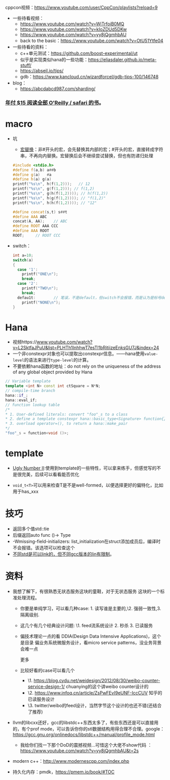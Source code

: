 cppcon视频：https://www.youtube.com/user/CppCon/playlists?reload=9

* 一些待看视频：
  * https://www.youtube.com/watch?v=WjTrfoiB0MQ
  * https://www.youtube.com/watch?v=kIoZDUd5DKw
  * https://www.youtube.com/watch?v=yy8jQgmhbAU
  * back to the basic：https://www.youtube.com/watch?v=OtU51Ytfe04
* 一些待看的资料：
  * c++单元测试：https://github.com/boost-experimental/ut
  * 似乎是实现类似hana的一些功能：https://eliasdaler.github.io/meta-stuff/
  * https://abseil.io/tips/
  * gdb：https://www.kancloud.cn/wizardforcel/gdb-tips-100/146748
* blog：
  * https://abcdabcd987.com/sharding/

### [年付 $15 阅读全部 O'Reilly / safari 的书](https://www.douban.com/note/743690382/)。

# macro

* 坑

  * [宏替换](https://bbs.csdn.net/topics/392010394)：非#开头的宏，会先替换其内部的宏；#开头的宏，直接转成字符串，不再向内替换。宏替换后会不继续尝试替换，但也有防递归处理

  ```c++
  #include <stdio.h>
  #define f(a,b) a##b
  #define g(a)   #a
  #define h(a) g(a)
  printf("%s\n", h(f(1,2)));   // 12
  printf("%s\n", g(f(1,2))); // f(1,2)
  printf("%s\n", g(h(f(1,2)))); // h(f(1,2))
  printf("%s\n", h(g(f(1,2)))); // "f(1,2)"
  printf("%s\n", h(h(f(1,2)))); // "12"
  
  #define concat(s,t) s##t
  #define AAA ABC
  concat(A, AA);	// ABC
  #define ROOT AAA CCC
  #define AAA ROOT
  ROOT;		// ROOT CCC
  ```

* switch：

  ```c++
  int a=10;
  switch(a)
  {
    case '1':
      printf("ONE\n");
      break;
    case '2':
      printf("TWO\n");
      break;
    defau1t:		// 笔误，不是default，但switch不会报错，而是认为是标号defau1t
      printf("NONE\n");
  }
  ```



# Hana

* 视频https://www.youtube.com/watch?v=L2SktfaJPuU&list=PLHTh1InhhwT7esTl1bRitiizeEnksGU7J&index=24
* 一个非constexpr对象也可以提取出constexpr信息。——hana使用`value-level`的语法来进行`type-level`的计算。
* 不要依赖hana函数的地址：do not rely on the uniqueness of the address of any global object provided by Hana

```c++
// Variable template
template <int N> const int ctSquare = N*N;
// compile-time branch
hana::if_;
hana::eval_if;
// function lookup table
/*
* 1. User-defined literals: convert "foo"_s to a class
* 2. define a template constexpr hana::basic_type<Signature> function{}, for function register
* 3. overload operator=(), to return a hana::make_pair
*/
"foo"_s = function<void ()>;
```

# template

* [Ugly Number II](https://leetcode.com/problems/ugly-number-ii/):使用到template的一些特性，可以拿来练手，但感觉写的不是很完美，后续可以看看能否优化

* `void_t<T>`可以用来检查T是不是well-formed，以便选择更好的偏特化，比如用于has_xxx

# 技巧

* 返回多个值std::tie
* 后缀返回auto func ()-> Type
* -Wmissing-field-initializers: list_initialization在struct添加成员后，编译时不会报错。该选项可以检查这个
* [不同std是可以link的，但不同gcc版本的lin有限制](https://stackoverflow.com/questions/46746878/is-it-safe-to-link-c17-c14-and-c11-objects)。





# 资料

* 我想了解下，有很熟悉无状态服务这块的童鞋，对于无状态服务 这块的一个标准处理流程。

  * 你要是单纯学习，可以看几种case: 1. 读写谁是主要的,\2. 强弱一致性,3. 隔离级别.

  * 这几个有几个经典设计问题: \1. feed流系统设计 2. 秒杀 3. 已读服务

  * 偏技术理论一点的看 DDIA(Design Data Intensive Applications)，这个是目录 偏业务系统微服务设计，看micro service patterns，没业务背景会难一点

    更多

  * 比较好看的case可以看几个

    * \1. https://blog.cydu.net/weidesign/2012/08/30/weibo-counter-service-design-1/  chuanying的这个讲weibo counter设计的
    * \2. https://www.infoq.cn/article/ZsPwFEvI9eUNF-IccCUV 知乎的已读服务设计
    * \3. twitter/weibo的feed设计，当然字节这个设计的也还不错(还结合了推荐)

* llvm的libcxx还好，gcc的libstdc++东西太多了，有些东西还是可以直接用的，有个prof mode，可以告诉你你的stl数据结构用得合理不合理。google：https://gcc.gnu.org/onlinedocs/libstdc++/manual/profile_mode.html

  * 我给你们找一下那个DoD的震撼视频...可惜这个大佬不show代码 ：https://www.youtube.com/watch?v=yy8jQgmhbAU&t=2s

* modern c++：http://www.modernescpp.com/index.php

* 持久化内存：pmdk，https://pmem.io/book/#TOC

